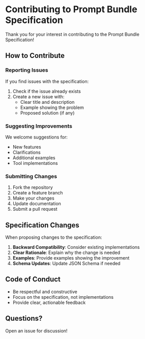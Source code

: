 # Contributing to Prompt Bundle Specification

Thank you for your interest in contributing to the Prompt Bundle Specification!

## How to Contribute

### Reporting Issues

If you find issues with the specification:

1. Check if the issue already exists
2. Create a new issue with:
   - Clear title and description
   - Example showing the problem
   - Proposed solution (if any)

### Suggesting Improvements

We welcome suggestions for:
- New features
- Clarifications
- Additional examples
- Tool implementations

### Submitting Changes

1. Fork the repository
2. Create a feature branch
3. Make your changes
4. Update documentation
5. Submit a pull request

## Specification Changes

When proposing changes to the specification:

1. **Backward Compatibility**: Consider existing implementations
2. **Clear Rationale**: Explain why the change is needed
3. **Examples**: Provide examples showing the improvement
4. **Schema Updates**: Update JSON Schema if needed

## Code of Conduct

- Be respectful and constructive
- Focus on the specification, not implementations
- Provide clear, actionable feedback

## Questions?

Open an issue for discussion!
